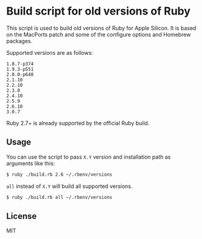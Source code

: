 # Build script for old versions of Ruby

This script is used to build old versions of Ruby for Apple Silicon. It is based on the MacPorts patch and some of the configure options and Homebrew packages.

Supported versions are as follows:

```
1.8.7-p374
1.9.3-p551
2.0.0-p648
2.1.10
2.2.10
2.3.8
2.4.10
2.5.9
2.6.10
3.0.7
```

Ruby 2.7+ is already supported by the official Ruby build.

## Usage

You can use the script to pass `X.Y` version and installation path as arguments like this:

```sh
$ ruby ./build.rb 2.6 ~/.rbenv/versions
```

`all` instead of `X.Y` will build all supported versions.

```sh
$ ruby ./build.rb all ~/.rbenv/versions
```

## License

MIT

